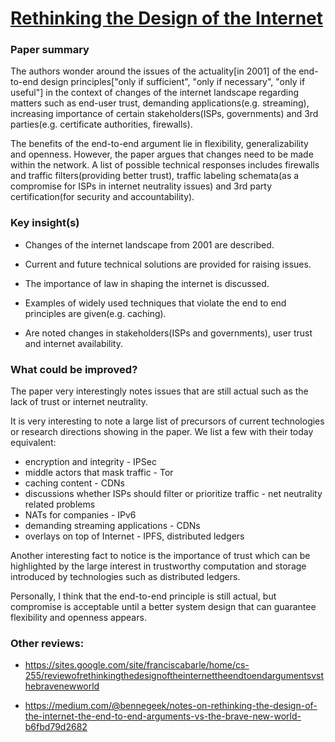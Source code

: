 # [Rethinking the Design of the Internet](http://nms.lcs.mit.edu/6829-papers/bravenewworld.pdf)

### Paper summary

The authors wonder around the issues of the actuality[in 2001] of the end-to-end design principles["only if sufficient", "only if necessary", "only if useful"] in the context of changes of the internet landscape regarding matters such as end-user trust, demanding applications(e.g. streaming), increasing importance of certain stakeholders(ISPs, governments) and 3rd parties(e.g. certificate authorities, firewalls).

The benefits of the end-to-end argument lie in flexibility, generalizability and openness. However, the paper argues that changes need to be made within the network. A list of possible technical responses includes firewalls and traffic filters(providing better trust), traffic labeling schemata(as a compromise for ISPs in internet neutrality issues) and 3rd party certification(for security and accountability).

### Key insight(s)
- Changes of the internet landscape from 2001 are described.

- Current and future technical solutions are provided for raising issues.

- The importance of law in shaping the internet is discussed.

- Examples of widely used techniques that violate the end to end principles are given(e.g. caching).

- Are noted changes in stakeholders(ISPs and governments), user trust and internet availability.

### What could be improved?

The paper very interestingly notes issues that are still actual such as the lack of trust or internet neutrality.

It is very interesting to note a large list of precursors of current technologies or research directions showing in the paper. We list a few with their today equivalent:
- encryption and integrity - IPSec
- middle actors that mask traffic - Tor
- caching content - CDNs
- discussions whether ISPs should filter or prioritize traffic - net neutrality related problems
- NATs for companies - IPv6
- demanding streaming applications - CDNs
- overlays on top of Internet - IPFS, distributed ledgers

Another interesting fact to notice is the importance of trust which can be highlighted by the large interest in trustworthy computation and storage introduced by technologies such as distributed ledgers.

Personally, I think that the end-to-end principle is still actual, but compromise is acceptable until a better system design that can guarantee flexibility and openness appears.

### Other reviews:
 - https://sites.google.com/site/franciscabarle/home/cs-255/reviewofrethinkingthedesignoftheinternettheendtoendargumentsvsthebravenewworld

 - https://medium.com/@bennegeek/notes-on-rethinking-the-design-of-the-internet-the-end-to-end-arguments-vs-the-brave-new-world-b6fbd79d2682
